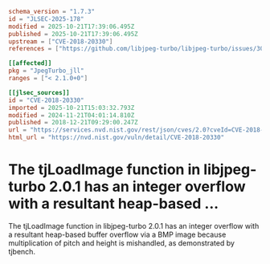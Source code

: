 ```toml
schema_version = "1.7.3"
id = "JLSEC-2025-178"
modified = 2025-10-21T17:39:06.495Z
published = 2025-10-21T17:39:06.495Z
upstream = ["CVE-2018-20330"]
references = ["https://github.com/libjpeg-turbo/libjpeg-turbo/issues/304", "https://usn.ubuntu.com/4190-1/", "https://github.com/libjpeg-turbo/libjpeg-turbo/issues/304", "https://usn.ubuntu.com/4190-1/"]

[[affected]]
pkg = "JpegTurbo_jll"
ranges = ["< 2.1.0+0"]

[[jlsec_sources]]
id = "CVE-2018-20330"
imported = 2025-10-21T15:03:32.793Z
modified = 2024-11-21T04:01:14.810Z
published = 2018-12-21T09:29:00.247Z
url = "https://services.nvd.nist.gov/rest/json/cves/2.0?cveId=CVE-2018-20330"
html_url = "https://nvd.nist.gov/vuln/detail/CVE-2018-20330"
```

# The tjLoadImage function in libjpeg-turbo 2.0.1 has an integer overflow with a resultant heap-based ...

The tjLoadImage function in libjpeg-turbo 2.0.1 has an integer overflow with a resultant heap-based buffer overflow via a BMP image because multiplication of pitch and height is mishandled, as demonstrated by tjbench.

